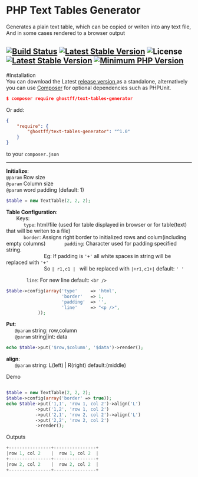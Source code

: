 # PHP Text Tables Generator
Generates a plain text table, which can be copied or writen into any text file, And in some cases rendered to a browser output

[![Build Status](https://travis-ci.org/Ghostff/Text_Tables_Generator.svg?branch=travis)](https://travis-ci.org/Ghostff/Text_Tables_Generator) [![Latest Stable Version](https://img.shields.io/badge/release-v1.0.0-brightgreen.svg)](https://packagist.org/packages/gomoob/php-pushwoosh) ![License](https://img.shields.io/packagist/l/gomoob/php-pushwoosh.svg) [![Latest Stable Version](https://img.shields.io/badge/packagist-v5.5.4-blue.svg)](https://packagist.org/packages/ghostff/text-tables-generator) [![Minimum PHP Version](https://img.shields.io/badge/php-%3E%3D%205.6-8892BF.svg)](https://php.net/)
----------

#Installation   
You can download the  Latest [release version ](https://github.com/Ghostff/Text_Tables_Generator/releases/) as a standalone, alternatively you can use [Composer](https://getcomposer.org/) for optional dependencies such as PHPUnit.
```json
$ composer require ghostff/text-tables-generator
```    
Or add:
```json
{
    "require": {
        "ghostff/text-tables-generator": "^1.0"
    }
}
```
to your ``composer.json``

--------
**Initialize**:  
   ```@param``` Row size  
  ```@param``` Column size  
   ```@param``` word padding (default: 1)
```php
$table = new TextTable(2, 2, 2);
```

**Table Configuration**:  
&nbsp;&nbsp;&nbsp;&nbsp;&nbsp;&nbsp;&nbsp;Keys:  
&nbsp;&nbsp;&nbsp;&nbsp;&nbsp;&nbsp;&nbsp;&nbsp;&nbsp;&nbsp;&nbsp;&nbsp;```type```: html/file (used for table displayed in browser or for table(text) that will be writen to a file)  
&nbsp;&nbsp;&nbsp;&nbsp;&nbsp;&nbsp;&nbsp;&nbsp;&nbsp;&nbsp;&nbsp;&nbsp;```border```: Assigns right border to initialized rows and colum(including empty columns)
&nbsp;&nbsp;&nbsp;&nbsp;&nbsp;&nbsp;&nbsp;&nbsp;&nbsp;&nbsp;&nbsp;&nbsp;```padding```: Character used for padding specified string.  
 &nbsp;&nbsp;&nbsp;&nbsp;&nbsp;&nbsp;&nbsp;&nbsp;&nbsp;&nbsp;&nbsp;&nbsp;&nbsp;&nbsp;&nbsp;&nbsp;&nbsp;&nbsp;&nbsp;&nbsp;&nbsp;&nbsp;&nbsp;&nbsp;&nbsp;&nbsp;Eg: If padding is ```'+'``` all white spaces in string will be replaced with ```'+'```   
&nbsp;&nbsp;&nbsp;&nbsp;&nbsp;&nbsp;&nbsp;&nbsp;&nbsp;&nbsp;&nbsp;&nbsp;&nbsp;&nbsp;&nbsp;&nbsp;&nbsp;&nbsp;&nbsp;&nbsp;&nbsp;&nbsp;&nbsp;&nbsp;&nbsp;&nbsp;So ```| r1,c1 | ``` will be replaced with  ```|+r1,c1+|``` default: ```' '```              
           
&nbsp;&nbsp;&nbsp;&nbsp;&nbsp;&nbsp;&nbsp;&nbsp;&nbsp;&nbsp;&nbsp;&nbsp;&nbsp;&nbsp;```line```: For new line default: ```<br />```

```php
$table->config(array('type'     => 'html',
                     'border'   => 1,
                     'padding'  => '',
                     'line'     => "<p />",
            ));
```

**Put**:   
&nbsp;&nbsp;&nbsp;&nbsp;&nbsp;&nbsp;```@param``` string: row,column   
&nbsp;&nbsp;&nbsp;&nbsp;&nbsp;&nbsp;```@param``` string|int: data
```php
echo $table->put('$row,$column', '$data')->render();
```
**align**:  
&nbsp;&nbsp;&nbsp;&nbsp;&nbsp;&nbsp;```@param``` string: L(left) | R(right) default:(middle)

Demo
```php

$table = new TextTable(2, 2, 2);
$table->config(array('border' => true));
echo $table->put('1,1', 'row 1, col 2')->align('L')
           ->put('1,2', 'row 1, col 2')
           ->put('2,1', 'row 2, col 2')->align('L')
           ->put('2,2', 'row 2, col 2')
           ->render();
```
Outputs
```php
+----------------+----------------+
|row 1, col 2    |  row 1, col 2  |
+----------------+----------------+
|row 2, col 2    |  row 2, col 2  |
+----------------+----------------+ 

```
 

